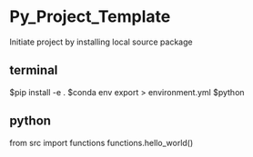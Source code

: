 # Py_Project_Template

Initiate project by installing local source package 

## terminal 
$pip install -e . 
$conda env export > environment.yml 
$python 

## python 
from src import functions 
functions.hello_world() 
